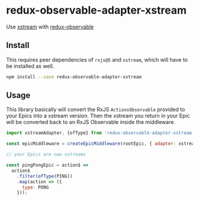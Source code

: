 # redux-observable-adapter-xstream

Use [xstream](https://github.com/saltz/xstream) with [redux-observable](https://github.com/redux-observable/redux-observable)


## Install

This requires peer dependencies of `rxjs@5` and `xstream`, which will have to be installed as well.

```sh
npm install --save redux-observable-adapter-xstream
```

## Usage

This library basically will convert the RxJS `ActionsObservable` provided to your Epics into a xstream version. Then the xstream you return in your Epic will be converted back to an RxJS Observable inside the middleware.

```js
import xstreamAdapter, {ofType} from 'redux-observable-adapter-xstream';

const epicMiddleware = createEpicMiddleware(rootEpic, { adapter: xstreamAdapter });

// your Epics are now xstreams

const pingPongEpic = action$ =>
  action$
    .filter(ofType(PING))
    .map(action => ({
      type: PONG
    }));
```

